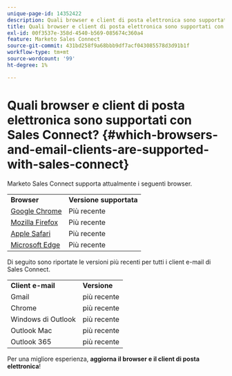 ```yaml
---
unique-page-id: 14352422
description: Quali browser e client di posta elettronica sono supportati con Sales Connect? - Documentazione di Marketo - Documentazione del prodotto
title: Quali browser e client di posta elettronica sono supportati con Sales Connect?
exl-id: 00f3537e-358d-4540-b569-085674c360a4
feature: Marketo Sales Connect
source-git-commit: 431bd258f9a68bbb9df7acf043085578d3d91b1f
workflow-type: tm+mt
source-wordcount: '99'
ht-degree: 1%

---
```


# Quali browser e client di posta elettronica sono supportati con Sales Connect? {#which-browsers-and-email-clients-are-supported-with-sales-connect}

Marketo Sales Connect supporta attualmente i seguenti browser.

<table> 
 <tbody> 
 <tr> 
   <td><strong>Browser</strong></td> 
   <td><strong>Versione supportata</strong></td> 
  </tr> 
  <tr> 
   <td><a href="https://www.google.com/intl/en/chrome/">Google Chrome</a></td> 
   <td>Più recente</td> 
  </tr> 
  <tr> 
   <td><a href="https://www.mozilla.org/en-US/firefox/new/">Mozilla Firefox</a></td> 
   <td>Più recente</td>
  </tr> 
  <tr> 
   <td><a href="https://www.apple.com/safari/">Apple Safari</a></td> 
   <td>Più recente</td>  
  </tr> 
  <tr> 
   <td><a href="https://www.microsoft.com/en-us/edge">Microsoft Edge</a></td> 
   <td>Più recente</td>  
  </tr> 
 </tbody> 
</table>

Di seguito sono riportate le versioni più recenti per tutti i client e-mail di Sales Connect.

<table> 
 <tbody> 
 <tr> 
   <td><strong>Client e-mail</strong></td> 
   <td><strong>Versione</strong></td> 
  </tr> 
  <tr> 
   <td>Gmail</td> 
   <td>più recente</td> 
  </tr> 
  <tr> 
   <td>Chrome</td> 
   <td>più recente</td> 
  </tr> 
  <tr> 
   <td>Windows di Outlook</td> 
   <td>più recente</td> 
  </tr> 
  <tr> 
   <td>Outlook Mac</td> 
   <td>più recente</td> 
  </tr> 
  <tr> 
   <td>Outlook 365</td> 
   <td>più recente</td> 
  </tr> 
 </tbody> 
</table>

Per una migliore esperienza, **aggiorna il browser e il client di posta elettronica**!
